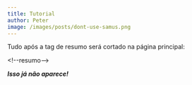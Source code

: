 ```yaml
---
title: Tutorial
author: Peter
image: /images/posts/dont-use-samus.png
---
```



Tudo ap&oacute;s a tag de resumo ser&aacute; cortado na p&aacute;gina principal:

&lt;!--resumo--&gt;

***Isso j&aacute; n&atilde;o aparece!***